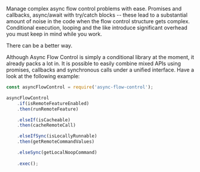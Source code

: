 <!--bl
(filemeta
    (title "Indtroduction")
)
/bl-->
Manage complex async flow control problems with ease. Promises and callbacks, async/await with try/catch blocks -- these lead to a substantial amount of noise in the code when the flow control structure gets complex. Conditional execution, looping and the like introduce significant overhead you must keep in mind while you work.

There can be a better way.

Although Async Flow Control is simply a conditional library at the moment, it already packs a lot in. It is possible to easily combine mixed APIs using promises, callbacks and synchronous calls under a unified interface.  Have a look at the following example:

```javascript
const asyncFlowControl = require('async-flow-control');

asyncFlowControl
    .if(isRemoteFeatureEnabled)
    .then(runRemoteFeature)

    .elseIf(isCacheable)
    .then(cacheRemoteCall)

    .elseIfSync(isLocallyRunnable)
    .then(getRemoteCommandValues)

    .elseSync(getLocalNoopCommand)
    
    .exec();
```